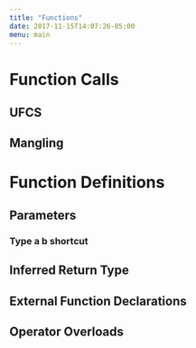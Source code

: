 ```yaml
---
title: "Functions"
date: 2017-11-15T14:07:26-05:00
menu: main
---
```


# Function Calls

## UFCS

## Mangling

# Function Definitions

## Parameters

### Type a b shortcut

## Inferred Return Type

## External Function Declarations

## Operator Overloads
